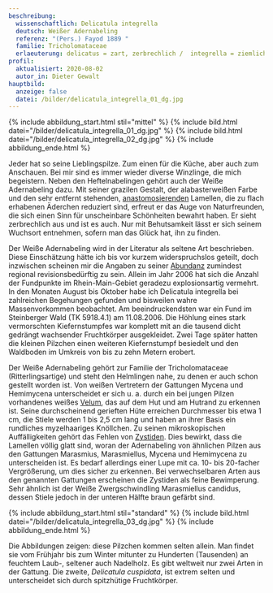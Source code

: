 ```yaml
---
beschreibung:
  wissenschaftlich: Delicatula integrella
  deutsch: Weißer Adernabeling
  referenz: "(Pers.) Fayod 1889 "
  familie: Tricholomataceae
  erlaeuterung: delicatus = zart, zerbrechlich /  integrella = ziemlich unversehrt
profil:
  aktualisiert: 2020-08-02
  autor_in: Dieter Gewalt
hauptbild:
  anzeige: false
  datei: /bilder/delicatula_integrella_01_dg.jpg
---
```

{% include abbildung_start.html stil="mittel" %}
{% include bild.html datei="/bilder/delicatula_integrella_01_dg.jpg" %}
{% include bild.html datei="/bilder/delicatula_integrella_02_dg.jpg" %}
{% include abbildung_ende.html %}

Jeder hat so seine Lieblingspilze. Zum einen für die Küche, aber auch zum Anschauen. Bei mir sind es immer wieder diverse Winzlinge, die mich begeistern. Neben den Heftelnabelingen gehört auch der Weiße Adernabeling dazu. Mit seiner grazilen Gestalt, der alabasterweißen Farbe und den sehr entfernt stehenden, [anastomosierenden](anastomosierend "Glossar") Lamellen, die zu flach erhabenen Äderchen reduziert sind, erfreut er das Auge von Naturfreunden, die sich einen Sinn für unscheinbare Schönheiten bewahrt haben. Er sieht zerbrechlich aus und ist es auch. Nur mit Behutsamkeit lässt er sich seinem Wuchsort entnehmen, sofern man das Glück hat, ihn zu finden.

Der Weiße Adernabeling wird in der Literatur als seltene Art beschrieben. Diese Einschätzung hätte ich bis vor kurzem widerspruchslos geteilt, doch inzwischen scheinen mir die Angaben zu seiner [Abundanz](Abundanz "Glossar") zumindest regional revisionsbedürftig zu sein. Allein im Jahr 2006 hat sich die Anzahl der Fundpunkte im Rhein-Main-Gebiet geradezu explosionsartig vermehrt. In den Monaten August bis Oktober habe ich Delicatula integrella bei zahlreichen Begehungen gefunden und bisweilen wahre Massenvorkommen beobachtet. Am beeindruckendsten war ein Fund im Steinberger Wald (TK 5918.4.1) am 11.08.2006. Die Höhlung eines stark vermorschten Kiefernstumpfes war komplett mit an die tausend dicht gedrängt wachsender Fruchtkörper ausgekleidet. Zwei Tage später hatten die kleinen Pilzchen einen weiteren Kiefernstumpf besiedelt und den Waldboden im Umkreis von bis zu zehn Metern erobert.

Der Weiße Adernabeling gehört zur Familie der Tricholomataceae (Ritterlingsartige) und steht den Helmlingen nahe, zu denen er auch schon gestellt worden ist. Von weißen Vertretern der Gattungen Mycena und Hemimycena unterscheidet er sich u. a. durch ein bei jungen Pilzen vorhandenes weißes [Velum](Velum "Glossar"), das auf dem Hut und am Hutrand zu erkennen ist. Seine durchscheinend gerieften Hüte erreichen Durchmesser bis etwa 1 cm, die Stiele werden 1 bis 2,5 cm lang und haben an ihrer Basis ein rundliches myzelhaariges Knöllchen. Zu seinen mikroskopischen Auffälligkeiten gehört das Fehlen von [Zystiden](Zystiden "Glossar"). Dies bewirkt, dass die Lamellen völlig glatt sind, woran der Adernabeling von ähnlichen Pilzen aus den Gattungen Marasmius, Marasmiellus, Mycena und Hemimycena zu unterscheiden ist. Es bedarf allerdings einer Lupe mit ca. 10- bis 20-facher Vergrößerung, um dies sicher zu erkennen. Bei verwechselbaren Arten aus den genannten Gattungen erscheinen die Zystiden als feine Bewimperung. Sehr ähnlich ist der Weiße Zwergschwindling Marasmiellus candidus, dessen Stiele jedoch in der unteren Hälfte braun gefärbt sind.

{% include abbildung_start.html stil="standard" %}
{% include bild.html datei="/bilder/delicatula_integrella_03_dg.jpg" %}
{% include abbildung_ende.html %}

Die Abbildungen zeigen: diese Pilzchen kommen selten allein. Man findet sie vom Frühjahr bis zum Winter mitunter zu Hunderten (Tausenden) an feuchtem Laub-, seltener auch Nadelholz. Es gibt weltweit nur zwei Arten in der Gattung. Die zweite, *Delicatula cuspidata*, ist extrem selten und unterscheidet sich durch spitzhütige Fruchtkörper.